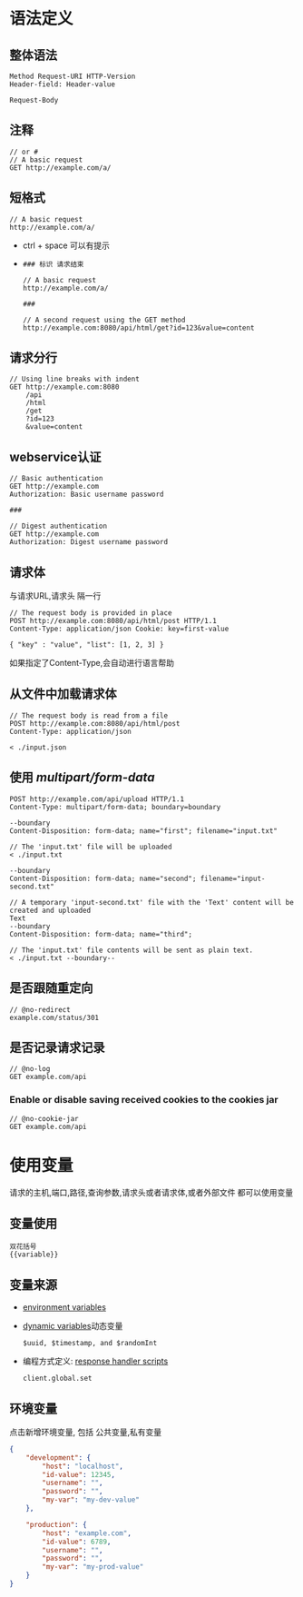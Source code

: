 # 语法定义

## 整体语法

```shell
Method Request-URI HTTP-Version
Header-field: Header-value

Request-Body
```

## 注释

```
// or #
// A basic request
GET http://example.com/a/
```

## 短格式

```
// A basic request
http://example.com/a/
```



* ctrl + space 可以有提示

* `### 标识 请求结束`

  ```
  // A basic request
  http://example.com/a/
  
  ###
  
  // A second request using the GET method
  http://example.com:8080/api/html/get?id=123&value=content
  
  ```

## 请求分行

```
// Using line breaks with indent
GET http://example.com:8080
    /api
    /html
    /get
    ?id=123
    &value=content
```



## webservice认证

```shell
// Basic authentication
GET http://example.com
Authorization: Basic username password

###

// Digest authentication
GET http://example.com
Authorization: Digest username password
```

## 请求体

与请求URL,请求头 隔一行

```shell
// The request body is provided in place
POST http://example.com:8080/api/html/post HTTP/1.1
Content-Type: application/json Cookie: key=first-value

{ "key" : "value", "list": [1, 2, 3] }
```

如果指定了Content-Type,会自动进行语言帮助

## 从文件中加载请求体

```shell
// The request body is read from a file
POST http://example.com:8080/api/html/post
Content-Type: application/json

< ./input.json
```

## 使用 *multipart/form-data*

```shell
POST http://example.com/api/upload HTTP/1.1
Content-Type: multipart/form-data; boundary=boundary

--boundary
Content-Disposition: form-data; name="first"; filename="input.txt"

// The 'input.txt' file will be uploaded
< ./input.txt

--boundary
Content-Disposition: form-data; name="second"; filename="input-second.txt"

// A temporary 'input-second.txt' file with the 'Text' content will be created and uploaded
Text
--boundary
Content-Disposition: form-data; name="third";

// The 'input.txt' file contents will be sent as plain text.
< ./input.txt --boundary--
```

## 是否跟随重定向

```
// @no-redirect
example.com/status/301
```

## 是否记录请求记录

```
// @no-log
GET example.com/api
```

### Enable or disable saving received cookies to the cookies jar

```
// @no-cookie-jar
GET example.com/api
```

# 使用变量

请求的主机,端口,路径,查询参数,请求头或者请求体,或者外部文件 都可以使用变量

## 变量使用

```
双花括号
{{variable}}
```

## 变量来源

*  [environment variables](https://www.jetbrains.com/help/idea/exploring-http-syntax.html#environment-variables)

* [dynamic variables](https://www.jetbrains.com/help/idea/exploring-http-syntax.html#dynamic-variables)动态变量

  ```
  $uuid, $timestamp, and $randomInt
  ```

* 编程方式定义: [response handler scripts](https://www.jetbrains.com/help/idea/http-client-in-product-code-editor.html#using-response-handler-scripts) 

  ```
  client.global.set
  ```



## 环境变量

点击新增环境变量, 包括 公共变量,私有变量

```json
{
    "development": {
        "host": "localhost",
        "id-value": 12345,
        "username": "",
        "password": "",
        "my-var": "my-dev-value"
    },

    "production": {
        "host": "example.com",
        "id-value": 6789,
        "username": "",
        "password": "",
        "my-var": "my-prod-value"
    }
}
```